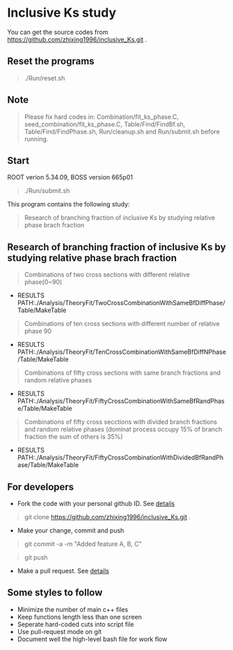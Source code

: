 # Inclusive Ks study

You can get the source codes from https://github.com/zhixing1996/inclusive_Ks.git .

## Reset the programs 

> ./Run/reset.sh 

## Note

> Please fix hard codes in: Combination/fit_ks_phase.C, seed_combination/fit_ks_phase.C, Table/Find/FindBf.sh, Table/Find/FindPhase.sh, Run/cleanup.sh and Run/submit.sh before running.

## Start

ROOT verion 5.34.09, BOSS version 665p01

> ./Run/submit.sh

This program contains the following study:

> Research of branching fraction of inclusive Ks by studying relative phase brach fraction

## Research of branching fraction of inclusive Ks by studying relative phase brach fraction

> Combinations of two cross sections with different relative phase(0~90)

- RESULTS PATH:./Analysis/TheoryFit/TwoCrossCombinationWithSameBfDiffPhase/Table/MakeTable

> Combinations of ten cross sections with different number of relative phase 90

- RESULTS PATH:./Analysis/TheoryFit/TenCrossCombinationWithSameBfDiffNPhase/Table/MakeTable

> Combinations of fifty cross sections with same branch fractions and random relative phases

- RESULTS PATH:./Analysis/TheoryFit/FiftyCrossCombinationWithSameBfRandPhase/Table/MakeTable

> Combinations of fifty cross secctions with divided branch fractions and random relative phases (dominat process occupy 15% of branch fraction the sum of others is 35%)

- RESULTS PATH:./Analysis/TheoryFit/FiftyCrossCombinationWithDividedBfRandPhase/Table/MakeTable

## For developers 

- Fork the code with your personal github ID. See [details](https://help.github.com/articles/fork-a-repo/)

> git clone https://github.com/zhixing1996/inclusive_Ks.git .

- Make your change, commit and push 

> git commit -a -m "Added feature A, B, C"

> git push

- Make a pull request. See [details](https://help.github.com/articles/using-pull-requests/)

## Some styles to follow 
- Minimize the number of main c++ files 
- Keep functions length less than one screen
- Seperate hard-coded cuts into script file
- Use pull-request mode on git 
- Document well the high-level bash file for work flow 


